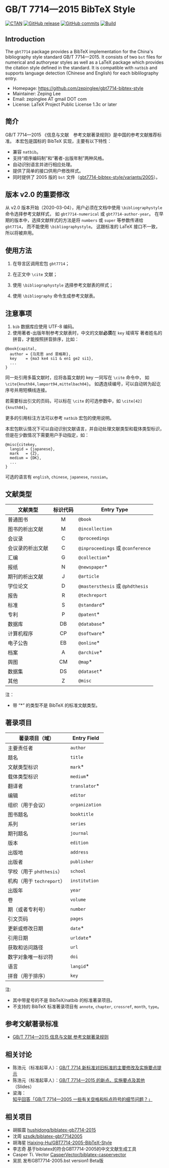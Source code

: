 # GB/T 7714—2015 BibTeX Style


[![CTAN](https://img.shields.io/ctan/v/gbt7714.svg)](https://ctan.org/pkg/gbt7714)
[![GitHub release](https://img.shields.io/github/release/zepinglee/gbt7714-bibtex-style/all.svg)](https://github.com/zepinglee/gbt7714-bibtex-style/releases/latest)
[![GitHub commits](https://img.shields.io/github/commits-since/zepinglee/gbt7714-bibtex-style/latest.svg)](https://github.com/zepinglee/gbt7714-bibtex-style/commits/master)
[![Build](https://github.com/zepinglee/gbt7714-bibtex-style/workflows/build/badge.svg)](https://github.com/zepinglee/gbt7714-bibtex-style/actions)


## Introduction

The `gbt7714` package provides a BibTeX implementation for the China's
bibliography style standard GB/T 7714—2015.
It consists of two `bst` files for numerical and authoryear styles as well as a
LaTeX package which provides the citation style defined in the standard.
It is compatible with `natbib` and supports language detection (Chinese
and English) for each biblilography entry.

- Homepage: https://github.com/zepinglee/gbt7714-bibtex-style
- Maintainer: Zeping Lee
- Email: zepinglee AT gmail DOT com
- License: LaTeX Project Public License 1.3c or later


## 简介

GB/T 7714—2015 《信息与文献 参考文献著录规则》是中国的参考文献推荐标准。
本宏包是国标的 BibTeX 实现，主要有以下特性：
- 兼容 `natbib`。
- 支持“顺序编码制”和“著者-出版年制”两种风格。
- 自动识别语言并进行相应处理。
- 提供了简单的接口供用户修改样式。
- 同时提供了 2005 版的 `bst` 文件（[gbt7714-bibtex-style/variants/2005](https://github.com/zepinglee/gbt7714-bibtex-style/tree/master/variants/2005)）。


## 版本 v2.0 的重要修改

从 v2.0 版本开始（2020-03-04），用户必须在文档中使用 `\bibliographystyle` 命令选择参考文献样式，
如 `gbt7714-numerical` 或 `gbt7714-author-year`。
在早期的版本中，选择文献样式的方法是将 `numbers` 或 `super` 等参数传递给 `gbt7714`，
而不能使用 `\bibliographystyle`。
这跟标准的 LaTeX 接口不一致，所以将被弃用。


## 使用方法

1. 在导言区调用宏包 `gbt7714`；

2. 在正文中 `\cite` 文献；

3. 使用 `\bibliographystyle` 选择参考文献表的样式；

4. 使用 `\bibliography` 命令生成参考文献表。


## 注意事项

1. `bib` 数据库应使用 UTF-8 编码。
2. 使用著者-出版年制参考文献表时，中文的文献**必须**在 `key` 域填写
著者姓名的拼音，才能按照拼音排序，比如：
```
@book{capital,
  author = {马克思 and 恩格斯},
  key    = {ma3 ke4 si1 & en1 ge2 si1},
  ...
}
```

同一处引用多篇文献时，应将各篇文献的 key 一同写在 `\cite` 命令中，
如 `\cite{knuth84,lamport94,mittelbach04}`。
如遇连续编号，可以自动转为起讫序号并用短横线连接。

若需要标出引文的页码，可以标在 `\cite` 的可选参数中，如 `\cite[42]{knuth84}`。

更多的引用标注方法可以参考 `natbib` 宏包的使用说明。

本宏包默认情况下可以自动识别文献语言，并自动处理文献类型和载体类型标识，
但是在少数情况下需要用户手动指定，如：
```
@misc{citekey,
  langid = {japanese},
  mark   = {Z},
  medium = {DK},
  ...
}
```
可选的语言有 `english`, `chinese`, `japanese`, `russian`。


## 文献类型

文献类型         | 标识代码 | Entry Type
---              | :---:    | ---
普通图书         | M        | `@book`
图书的析出文献   | M        | `@incollection`
会议录           | C        | `@proceedings`
会议录的析出文献 | C        | `@inproceedings` 或 `@conference`
汇编             | G        | `@collection`\*
报纸             | N        | `@newspaper`\*
期刊的析出文献   | J        | `@article`
学位论文         | D        | `@mastersthesis` 或 `@phdthesis`
报告             | R        | `@techreport`
标准             | S        | `@standard`\*
专利             | P        | `@patent`\*
数据库           | DB       | `@database`\*
计算机程序       | CP       | `@software`\*
电子公告         | EB       | `@online`\*
档案             | A        | `@archive`\*
舆图             | CM       | `@map`\*
数据集           | DS       | `@dataset`\*
其他             | Z        | `@misc`

注：
- 带 “\*” 的类型不是 BibTeX 的标准文献类型。


## 著录项目

著录项目（域）         | Entry Field
---                    | ---
主要责任者             | `author`
题名                   | `title`
文献类型标识           | `mark`\*
载体类型标识           | `medium`\*
翻译者                 | `translator`\*
编辑                   | `editor`
组织（用于会议）       | `organization`
图书题名               | `booktitle`
系列                   | `series`
期刊题名               | `journal`
版本                   | `edition`
出版地                 | `address`
出版者                 | `publisher`
学校（用于 `phdthesis`）  | `school`
机构（用于 `techreport`） | `institution`
出版年                 | `year`
卷                     | `volume`
期（或者专利号）       | `number`
引文页码               | `pages`
更新或修改日期         | `date`\*
引用日期               | `urldate`\*
获取和访问路径         | `url`
数字对象唯一标识符     | `doi`
语言                   | `langid`\*
拼音（用于排序）       | `key`

注:
- 其中带星号的不是 BibTeX/natbib 的标准著录项目。
- 不支持的 BibTeX 标准著录项目有 `annote`, `chapter`, `crossref`, `month`,
`type`。

## 参考文献著录标准

- [GB/T 7714—2015 信息与文献 参考文献著录规则](http://www.cessp.org.cn/uploads/1/file/public/201607/20160708142456_8mqgu0dpgk.pdf)

## 相关讨论
- 陈浩元（标准起草人）：[GB/T 7714 新标准对旧标准的主要修改及实施要点提示](http://bjxb.cessp.org.cn/ch/reader/view_abstract.aspx?file_no=20150411&flag=1)
- 陈浩元（标准起草人）：[GB/T 7714一2015 的新点、实施要点及其他](http://www.cessp.org.cn/uploads/1/file/public/201607/20160705202202_0airiqt165.pdf)（Slides）
- 梁海：[知乎回答「GB/T 7714—2005 一些有关空格和标点符号的细节问题？」](https://www.zhihu.com/question/23371611/answer/24696880)

## 相关项目

- 胡振震 [hushidong/biblatex-gb7714-2015](https://github.com/hushidong/biblatex-gb7714-2015)
- 沈周 [szsdk/biblatex-gbt77142005](https://github.com/szsdk/biblatex-gbt77142005)
- 胡海星 [Haixing-Hu/GBT7714-2005-BibTeX-Style](https://github.com/Haixing-Hu/GBT7714-2005-BibTeX-Style)
- 李志奇 基于biblatex的符合GBT7714-2005的中文文献生成工具
- Casper Ti. Vector [CasperVector/biblatex-caspervector](https://github.com/CasperVector/biblatex-caspervector)
- 吴凯 发布GBT7714-2005.bst version1 Beta版
